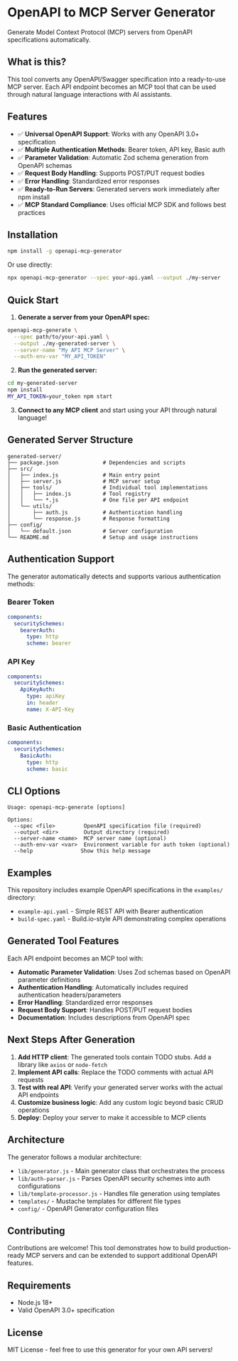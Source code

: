 # OpenAPI to MCP Server Generator

Generate Model Context Protocol (MCP) servers from OpenAPI specifications automatically.

## What is this?

This tool converts any OpenAPI/Swagger specification into a ready-to-use MCP server. Each API endpoint becomes an MCP tool that can be used through natural language interactions with AI assistants.

## Features

- ✅ **Universal OpenAPI Support**: Works with any OpenAPI 3.0+ specification
- ✅ **Multiple Authentication Methods**: Bearer token, API key, Basic auth
- ✅ **Parameter Validation**: Automatic Zod schema generation from OpenAPI schemas
- ✅ **Request Body Handling**: Supports POST/PUT request bodies
- ✅ **Error Handling**: Standardized error responses
- ✅ **Ready-to-Run Servers**: Generated servers work immediately after npm install
- ✅ **MCP Standard Compliance**: Uses official MCP SDK and follows best practices

## Installation

```bash
npm install -g openapi-mcp-generator
```

Or use directly:

```bash
npx openapi-mcp-generator --spec your-api.yaml --output ./my-server
```

## Quick Start

1. **Generate a server from your OpenAPI spec:**

```bash
openapi-mcp-generate \
  --spec path/to/your-api.yaml \
  --output ./my-generated-server \
  --server-name "My API MCP Server" \
  --auth-env-var "MY_API_TOKEN"
```

2. **Run the generated server:**

```bash
cd my-generated-server
npm install
MY_API_TOKEN=your_token npm start
```

3. **Connect to any MCP client** and start using your API through natural language!

## Generated Server Structure

```
generated-server/
├── package.json              # Dependencies and scripts
├── src/
│   ├── index.js              # Main entry point
│   ├── server.js             # MCP server setup
│   ├── tools/                # Individual tool implementations
│   │   ├── index.js          # Tool registry
│   │   └── *.js              # One file per API endpoint
│   └── utils/
│       ├── auth.js           # Authentication handling
│       └── response.js       # Response formatting
├── config/
│   └── default.json          # Server configuration
└── README.md                 # Setup and usage instructions
```

## Authentication Support

The generator automatically detects and supports various authentication methods:

### Bearer Token
```yaml
components:
  securitySchemes:
    bearerAuth:
      type: http
      scheme: bearer
```

### API Key
```yaml
components:
  securitySchemes:
    ApiKeyAuth:
      type: apiKey
      in: header
      name: X-API-Key
```

### Basic Authentication
```yaml
components:
  securitySchemes:
    BasicAuth:
      type: http
      scheme: basic
```

## CLI Options

```
Usage: openapi-mcp-generate [options]

Options:
  --spec <file>         OpenAPI specification file (required)
  --output <dir>        Output directory (required)  
  --server-name <name>  MCP server name (optional)
  --auth-env-var <var>  Environment variable for auth token (optional)
  --help               Show this help message
```

## Examples

This repository includes example OpenAPI specifications in the `examples/` directory:

- `example-api.yaml` - Simple REST API with Bearer authentication
- `build-spec.yaml` - Build.io-style API demonstrating complex operations

## Generated Tool Features

Each API endpoint becomes an MCP tool with:

- **Automatic Parameter Validation**: Uses Zod schemas based on OpenAPI parameter definitions
- **Authentication Handling**: Automatically includes required authentication headers/parameters  
- **Error Handling**: Standardized error responses
- **Request Body Support**: Handles POST/PUT request bodies
- **Documentation**: Includes descriptions from OpenAPI spec

## Next Steps After Generation

1. **Add HTTP client**: The generated tools contain TODO stubs. Add a library like `axios` or `node-fetch`
2. **Implement API calls**: Replace the TODO comments with actual API requests
3. **Test with real API**: Verify your generated server works with the actual API endpoints
4. **Customize business logic**: Add any custom logic beyond basic CRUD operations
5. **Deploy**: Deploy your server to make it accessible to MCP clients

## Architecture

The generator follows a modular architecture:

- `lib/generator.js` - Main generator class that orchestrates the process
- `lib/auth-parser.js` - Parses OpenAPI security schemes into auth configurations
- `lib/template-processor.js` - Handles file generation using templates
- `templates/` - Mustache templates for different file types
- `config/` - OpenAPI Generator configuration files

## Contributing

Contributions are welcome! This tool demonstrates how to build production-ready MCP servers and can be extended to support additional OpenAPI features.

## Requirements

- Node.js 18+
- Valid OpenAPI 3.0+ specification

## License

MIT License - feel free to use this generator for your own API servers!